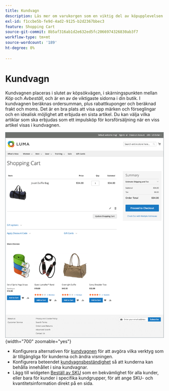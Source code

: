 ```yaml
---
title: Kundvagn
description: Läs mer om varukorgen som en viktig del av köpupplevelsen i din butik.
exl-id: f1ccbe5b-fe9d-4ad2-9125-b2d2367bbec3
feature: Shopping Cart
source-git-commit: 8b5af316ab1d2e632ed5fc2066974326830ab3f7
workflow-type: tm+mt
source-wordcount: '189'
ht-degree: 0%

---
```


# Kundvagn

Kundvagnen placeras i slutet av köpsökvägen, i skärningspunkten mellan _Köp_ och _Avbeställ_, och är en av de viktigaste sidorna i din butik. I kundvagnen beräknas ordersumman, plus rabattkuponger och beräknad frakt och moms. Det är en bra plats att visa upp märken och förseglingar och en idealisk möjlighet att erbjuda en sista artikel. Du kan välja vilka artiklar som ska erbjudas som ett impulsköp för korsförsäljning när en viss artikel visas i kundvagnen.

![På kundvagnssidan visas verktyg som kunden kan använda för att hantera produkterna för sin beställning ](./assets/storefront-cart-full.png){width="700" zoomable="yes"}

- Konfigurera alternativen för [kundvagnen](cart-configuration.md) för att avgöra vilka verktyg som är tillgängliga för kunderna och ändra visningen.
- Konfigurera beteendet [kundvagnsbeständighet](cart-persistent.md) så att kunderna kan behålla innehållet i sina kundvagnar.
- Lägg till widgeten [Beställ av SKU](order-by-sku.md) som en bekvämlighet för alla kunder, eller bara för kunder i specifika kundgrupper, för att ange SKU- och kvantitetsinformation direkt på en sida.
